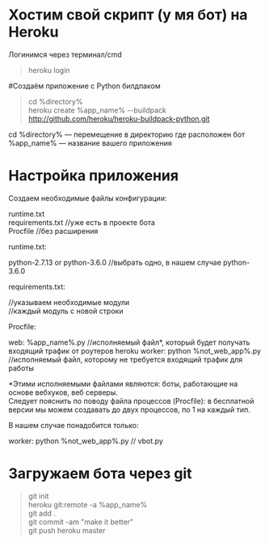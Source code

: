 # Хостим свой скрипт (у мя бот) на Heroku 
Логинимся через терминал/cmd  
> heroku login  

#Создаём приложение с Python билдпаком  
> cd %directory%  
> heroku create %app_name% --buildpack http://github.com/heroku/heroku-buildpack-python.git  

cd %directory% — перемещение в директорию где расположен бот  
%app_name% — название вашего приложения  

# Настройка приложения  
Создаем необходимые файлы конфигурации:  

runtime.txt  
requirements.txt //уже есть в проекте бота  
Procfile //без расширения  

runtime.txt:  

python-2.7.13 or python-3.6.0 //выбрать одно, в нашем случае python-3.6.0  

requirements.txt:  

//указываем необходимые модули  
//каждый модуль с новой строки  

Procfile:  

web: %app_name%.py //исполняемый файл*, который будет получать входящий трафик от роутеров heroku worker: python %not_web_app%.py //исполняемый файл, которому не требуется входящий трафик для работы  

*Этими исполняемыми файлами являются: боты, работающие на основе вебхуков, веб серверы.  
Следует пояснить по поводу файла процессов (Procfile): в бесплатной версии мы можем создавать до двух процессов, по 1 на каждый тип.  

В нашем случае понадобится только:  

worker: python %not_web_app%.py // vbot.py  

# Загружаем бота через git  

> git init  
> heroku git:remote -a %app_name%  
> git add .  
> git commit -am "make it better"  
> git push heroku master  
